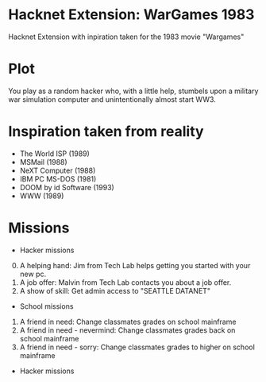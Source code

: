 # Hacknet Extension: WarGames 1983
 Hacknet Extension with inpiration taken for the 1983 movie "Wargames"

# Plot
You play as a random hacker who, with a little help, stumbels upon a military 
war simulation computer and unintentionally almost start WW3.

# Inspiration taken from reality
- The World ISP (1989)
- MSMail (1988)
- NeXT Computer (1988)
- IBM PC MS-DOS (1981)
- DOOM by id Software (1993)
- WWW (1989)

# Missions

- Hacker missions
0. A helping hand: Jim from Tech Lab helps getting you started with your new pc.
1. A job offer: Malvin from Tech Lab contacts you about a job offer.
2. A show of skill: Get admin access to "SEATTLE DATANET"

- School missions
1. A friend in need: Change classmates grades on school mainframe
2. A friend in need - nevermind: Change classmates grades back on school mainframe
3. A friend in need - sorry: Change classmates grades to higher on school mainframe

- Hacker missions

